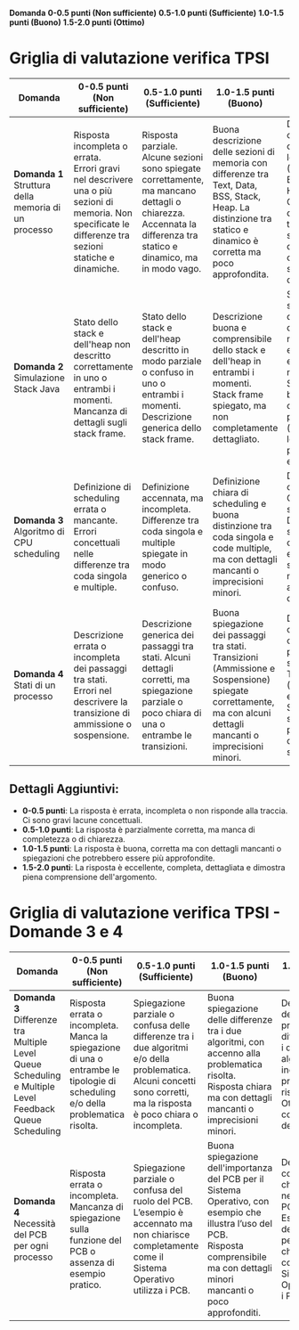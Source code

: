 **Domanda** **0-0.5 punti (Non sufficiente)** **0.5-1.0 punti (Sufficiente)** **1.0-1.5 punti (Buono)** **1.5-2.0 punti (Ottimo)**

# Griglia di valutazione verifica TPSI

| **Domanda** | **0-0.5 punti** (Non sufficiente) | **0.5-1.0 punti** (Sufficiente) | **1.0-1.5 punti** (Buono) | **1.5-2.0 punti** (Ottimo) |
|-------------|------------------------------------|---------------------------------|----------------------------|-----------------------------|
| **Domanda 1** <br> Struttura della memoria di un processo | Risposta incompleta o errata. <br> Errori gravi nel descrivere una o più sezioni di memoria. Non specificate le differenze tra sezioni statiche e dinamiche. | Risposta parziale. Alcune sezioni sono spiegate correttamente, ma mancano dettagli o chiarezza. Accennata la differenza tra statico e dinamico, ma in modo vago. | Buona descrizione delle sezioni di memoria con differenze tra Text, Data, BSS, Stack, Heap. La distinzione tra statico e dinamico è corretta ma poco approfondita. | Descrizione completa e chiara di tutte le sezioni (Text, Data, BSS, Stack, Heap). <br> Corretta distinzione tra sezioni statiche e dinamiche con spiegazione dettagliata. |
| **Domanda 2** <br> Simulazione Stack Java | Stato dello stack e dell'heap non descritto correttamente in uno o entrambi i momenti. <br> Mancanza di dettagli sugli stack frame. | Stato dello stack e dell'heap descritto in modo parziale o confuso in uno o entrambi i momenti. Descrizione generica dello stack frame. | Descrizione buona e comprensibile dello stack e dell'heap in entrambi i momenti. <br> Stack frame spiegato, ma non completamente dettagliato. | Stato dello stack e dell'heap descritto in modo chiaro e preciso in entrambi i momenti. <br> Stack frame ben spiegato con dettagli precisi (variabili locali, puntatori, ecc.). |
| **Domanda 3** <br> Algoritmo di CPU scheduling | Definizione di scheduling errata o mancante. <br> Errori concettuali nelle differenze tra coda singola e multiple. | Definizione accennata, ma incompleta. Differenze tra coda singola e multiple spiegate in modo generico o confuso. | Definizione chiara di scheduling e buona distinzione tra coda singola e code multiple, ma con dettagli mancanti o imprecisioni minori. | Definizione completa di CPU scheduling. Differenze tra scheduler a coda singola e multiple spiegate in modo accurato e dettagliato. |
| **Domanda 4** <br> Stati di un processo | Descrizione errata o incompleta dei passaggi tra stati. <br> Errori nel descrivere la transizione di ammissione o sospensione. | Descrizione generica dei passaggi tra stati. Alcuni dettagli corretti, ma spiegazione parziale o poco chiara di una o entrambe le transizioni. | Buona spiegazione dei passaggi tra stati. <br> Transizioni (Ammissione e Sospensione) spiegate correttamente, ma con alcuni dettagli mancanti o imprecisioni minori. | Descrizione chiara e completa dei passaggi tra stati. Transizioni (Ammissione e Sospensione) spiegate con precisione e dettagli specifici. |

## Dettagli Aggiuntivi:

- **0-0.5 punti**: La risposta è errata, incompleta o non risponde alla traccia. Ci sono gravi lacune concettuali.
- **0.5-1.0 punti**: La risposta è parzialmente corretta, ma manca di completezza o di chiarezza.
- **1.0-1.5 punti**: La risposta è buona, corretta ma con dettagli mancanti o spiegazioni che potrebbero essere più approfondite.
- **1.5-2.0 punti**: La risposta è eccellente, completa, dettagliata e dimostra piena comprensione dell'argomento.

 # Griglia di valutazione verifica TPSI - Domande 3 e 4

| **Domanda** | **0-0.5 punti** (Non sufficiente) | **0.5-1.0 punti** (Sufficiente) | **1.0-1.5 punti** (Buono) | **1.5-2.0 punti** (Ottimo) |
|-------------|------------------------------------|---------------------------------|----------------------------|-----------------------------|
| **Domanda 3** <br> Differenze tra Multiple Level Queue Scheduling e Multiple Level Feedback Queue Scheduling | Risposta errata o incompleta. <br> Manca la spiegazione di una o entrambe le tipologie di scheduling e/o della problematica risolta. | Spiegazione parziale o confusa delle differenze tra i due algoritmi e/o della problematica. <br> Alcuni concetti sono corretti, ma la risposta è poco chiara o incompleta. | Buona spiegazione delle differenze tra i due algoritmi, con accenno alla problematica risolta. <br> Risposta chiara ma con dettagli mancanti o imprecisioni minori. | Descrizione dettagliata e precisa delle differenze tra i due algoritmi, inclusa la problematica risolta. <br> Ottima comprensione del concetto. |
| **Domanda 4** <br> Necessità del PCB per ogni processo | Risposta errata o incompleta. <br> Mancanza di spiegazione sulla funzione del PCB o assenza di esempio pratico. | Spiegazione parziale o confusa del ruolo del PCB. <br> L’esempio è accennato ma non chiarisce completamente come il Sistema Operativo utilizza i PCB. | Buona spiegazione dell'importanza del PCB per il Sistema Operativo, con esempio che illustra l’uso del PCB. <br> Risposta comprensibile ma con dettagli minori mancanti o poco approfonditi. | Descrizione completa e chiara della necessità del PCB. <br> Esempio dettagliato e pertinente che mostra come il Sistema Operativo usa i PCB

